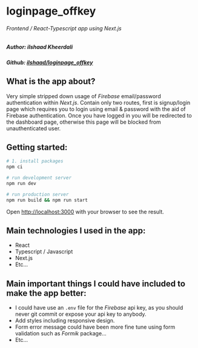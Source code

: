 # loginpage_offkey

###### Frontend / React-Typescript app using Next.js

##### Author: _ilshaad Kheerdali_

##### Github: [ilshaad/loginpage_offkey](https://github.com/ilshaad/loginpage_offkey)

## What is the app about?

Very simple stripped down usage of _Firebase_ email/password authentication within _Next.js_.
Contain only two routes, first is signup/login page which requires you to login using email & password with the aid of Firebase authentication. Once you have logged in you will be redirected to the dashboard page, otherwise this page will be blocked from unauthenticated user.

## Getting started:

```bash
# 1. install packages
npm ci

# run development server
npm run dev

# run production server
npm run build && npm run start
```

Open [http://localhost:3000](http://localhost:3000) with your browser to see the result.

## Main technologies I used in the app:

- React
- Typescript / Javascript
- Next.js
- Etc...

## Main important things I could have included to make the app better:

- I could have use an `.env` file for the _Firebase_ api key, as you should never git commit or expose your api key to anybody.
- Add styles including responsive design.
- Form error message could have been more fine tune using form validation such as _Formik_ package...
- Etc...
